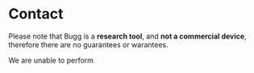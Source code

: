# Contact

Please note that Bugg is a **research tool**, and **not a commercial device**, therefore there are no guarantees or warantees.



We are unable to perform 


